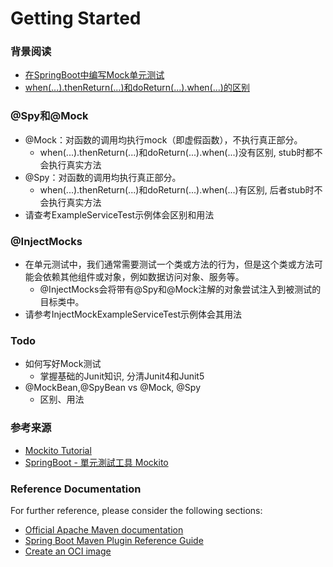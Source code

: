 # Getting Started

### 背景阅读

- [在SpringBoot中编写Mock单元测试](https://www.jianshu.com/p/a6b616403cd0)
- [when(...).thenReturn(...)和doReturn(...).when(...)的区别](https://www.cnblogs.com/lanqi/p/7865163.html)

### @Spy和@Mock

- @Mock：对函数的调用均执行mock（即虚假函数），不执行真正部分。
  - when(...).thenReturn(...)和doReturn(...).when(...)没有区别, stub时都不会执行真实方法
- @Spy：对函数的调用均执行真正部分。
  - when(...).thenReturn(...)和doReturn(...).when(...)有区别, 后者stub时不会执行真实方法
- 请查考ExampleServiceTest示例体会区别和用法
  

### @InjectMocks

- 在单元测试中，我们通常需要测试一个类或方法的行为，但是这个类或方法可能会依赖其他组件或对象，例如数据访问对象、服务等。
  - @InjectMocks会将带有@Spy和@Mock注解的对象尝试注入到被测试的目标类中。
- 请参考InjectMockExampleServiceTest示例体会其用法


### Todo

- 如何写好Mock测试
  - 掌握基础的Junit知识, 分清Junit4和Junit5
- @MockBean,@SpyBean vs @Mock, @Spy
  - 区别、用法

### 参考来源

- [Mockito Tutorial](https://www.baeldung.com/mockito-series)
- [SpringBoot - 單元測試工具 Mockito](https://kucw.github.io/blog/2020/2/spring-unit-test-mockito/)


### Reference Documentation

For further reference, please consider the following sections:

* [Official Apache Maven documentation](https://maven.apache.org/guides/index.html)
* [Spring Boot Maven Plugin Reference Guide](https://docs.spring.io/spring-boot/docs/2.7.9/maven-plugin/reference/html/)
* [Create an OCI image](https://docs.spring.io/spring-boot/docs/2.7.9/maven-plugin/reference/html/#build-image)

